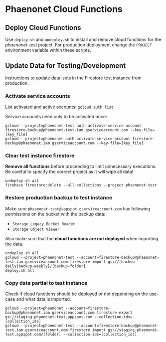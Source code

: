 # Phaenonet Cloud Functions

## Deploy Cloud Functions
Use `deploy.sh` and `undeploy.sh` to install and remove cloud functions for the
_phaenonet-test_ project. For production deployment change the `PROJECT` 
environment variable within these scripts.

## Update Data for Testing/Development
Instructions to update data-sets in the Firestore test instance from production.

### Activate service accounts
List activated and active accounts: `gcloud auth list`

Service accounts need only to be activated once:
```commandline
gcloud --project=phaenonet-test auth activate-service-account firestore-backup@phaenonet-test.iam.gserviceaccount.com --key-file=[key_file]
gcloud --project=phaenonet auth activate-service-account firestore-backup@phaenonet.iam.gserviceaccount.com --key-file=[key_file]
```

### Clear test instance firestore
**Remove all functions** before proceeding to limit unnecessary executions. Be careful to specify the correct project as it will wipe all data!
```commandline
undeploy.sh all
firebase firestore:delete --all-collections --project phaenonet-test
```

### Restore production backup to test instance
Make sure `phaenonet-test@appspot.gserviceaccount.com` has following permissions on the bucket with the backup data:
* `Storage Legacy Bucket Reader`
* `Storage Object Viewer`

Also make sure that the **cloud functions are not deployed** when importing the data.

```commandline
undeploy.sh all
gcloud --project=phaenonet-test --account=firestore-backup@phaenonet-test.iam.gserviceaccount.com firestore import gs://[backup-daily|backup-weekly]/[backup-folder]
deploy.sh all
```

### Copy data partial to test instance
Check if cloud functions should be deployed or not depending on the use-case and what data is imported.
```commandline
gcloud --project=phaenonet --account=firestore-backup@phaenonet.iam.gserviceaccount.com firestore export gs://staging.phaenonet-test.appspot.com --collection-ids=[collection_ids]
gcloud --project=phaenonet-test --account=firestore-backup@phaenonet-test.iam.gserviceaccount.com firestore import gs://staging.phaenonet-test.appspot.com/[folder] --collection-ids=[collection_ids]
```
